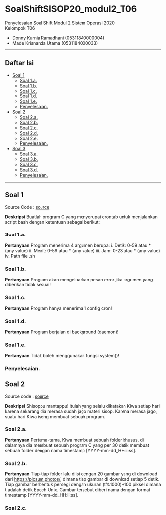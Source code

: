 # SoalShiftSISOP20_modul2_T06
Penyelesaian Soal Shift Modul 2 Sistem Operasi 2020\
Kelompok T06
  * Donny Kurnia Ramadhani (05311840000004)
  * Made Krisnanda Utama (0531184000033)

---
## Daftar Isi
* [Soal 1](#soal-1)
  * [Soal 1.a.](#soal-1a)
  * [Soal 1.b.](#soal-1b)
  * [Soal 1.c.](#soal-1c)
  * [Soal 1.d.](#soal-1d)
  * [Soal 1.e.](#soal-1e)
  * [Penyelesaian.](#penyelesaian)
* [Soal 2](#soal-2)
  * [Soal 2.a.](#soal-2a)
  * [Soal 2.b.](#soal-2b)
  * [Soal 2.c.](#soal-2c)
  * [Soal 2.d.](#soal-2d)
  * [Soal 2.e.](#soal-2e)
  * [Penyelesaian.](#penyelesaian)
* [Soal 3](#soal-3)
  * [Soal 3.a.](#soal-3a)
  * [Soal 3.b.](#soal-3b)
  * [Soal 3.c.](#soal-3c)
  * [Soal 3.d.](#soal-3d)
  * [Penyelesaian.](#penyelesaian)
---

## Soal 1
Source Code : [source](https://github.com/naminai/SoalShiftSISOP20_modul2_T06/tree/master/soal1)

**Deskripsi**
Buatlah program C yang menyerupai crontab untuk menjalankan script bash dengan ketentuan sebagai berikut:

### Soal 1.a.

**Pertanyaan**
Program menerima 4 argumen berupa:
i. Detik: 0-59 atau * (any value)
ii. Menit: 0-59 atau * (any value)
iii. Jam: 0-23 atau * (any value)
iv. Path file .sh

### Soal 1.b.

**Pertanyaan**
Program akan mengeluarkan pesan error jika argumen yang diberikan tidak sesuai!

### Soal 1.c.

**Pertanyaan**
Program hanya menerima 1 config cron!

### Soal 1.d.

**Pertanyaan**
Program berjalan di background (daemon)!

### Soal 1.e.

**Pertanyaan**
Tidak boleh menggunakan fungsi system()!

### Penyelesaian.

## Soal 2
Source code : [source](https://github.com/naminai/SoalShiftSISOP20_modul2_T06/tree/master/soal2)

**Deskripsi**
Shisoppu mantappu! itulah yang selalu dikatakan Kiwa setiap hari karena sekarang dia merasa sudah jago materi sisop. Karena merasa jago, suatu hari Kiwa iseng membuat sebuah program.

### Soal 2.a.

**Pertanyaan**
Pertama-tama, Kiwa membuat sebuah folder khusus, di dalamnya dia membuat sebuah program C yang per 30 detik membuat sebuah folder dengan nama timestamp [YYYY-mm-dd_HH:ii:ss].

### Soal 2.b.

**Pertanyaan**
Tiap-tiap folder lalu diisi dengan 20 gambar yang di download dari https://picsum.photos/, dimana tiap gambar di download setiap 5 detik. Tiap gambar berbentuk persegi dengan ukuran (t%1000)+100 piksel dimana t adalah detik Epoch Unix. Gambar tersebut diberi nama dengan format timestamp [YYYY-mm-dd_HH:ii:ss].

### Soal 2.c.
